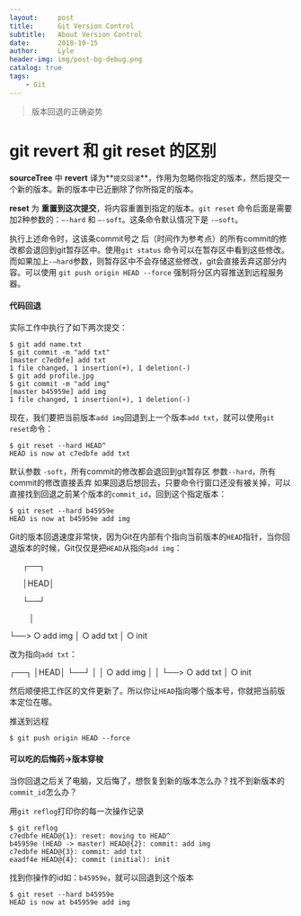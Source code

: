 ```yaml
---
layout:     post
title:      Git Version Control
subtitle:   About Version Control
date:       2018-10-15
author:     Lyle
header-img: img/post-bg-debug.png
catalog: true
tags:
    - Git
---
```



>版本回退的正确姿势

# **git revert** 和 **git reset** 的区别

**sourceTree** 中 **revert** 译为**`提交回滚`**，作用为忽略你指定的版本，然后提交一个新的版本。新的版本中已近删除了你所指定的版本。

**reset** 为 **重置到这次提交**，将内容重置到指定的版本。`git reset` 命令后面是需要加2种参数的：`–-hard` 和 `–-soft`。这条命令默认情况下是 `-–soft`。

执行上述命令时，这该条commit号之 后（时间作为参考点）的所有commit的修改都会退回到git暂存区中。使用`git status` 命令可以在暂存区中看到这些修改。而如果加上`-–hard`参数，则暂存区中不会存储这些修改，git会直接丢弃这部分内容。可以使用 `git push origin HEAD --force` 强制将分区内容推送到远程服务器。


#### 代码回退 

实际工作中执行了如下两次提交：

	$ git add name.txt
	$ git commit -m "add txt"
	[master c7edbfe] add txt
	1 file changed, 1 insertion(+), 1 deletion(-)
	$ git add profile.jpg
	$ git commit -m "add img"
	[master b45959e] add img
	1 file changed, 1 insertion(+), 1 deletion(-)

现在，我们要把当前版本`add img`回退到上一个版本`add txt`，就可以使用`git reset`命令：

	$ git reset --hard HEAD^
	HEAD is now at c7edbfe add txt

默认参数 `-soft`，所有commit的修改都会退回到git暂存区
参数`--hard`，所有commit的修改直接丢弃
如果回退后想回去，只要命令行窗口还没有被关掉，可以直接找到回退之前某个版本的`commit_id`，回到这个指定版本：

	$ git reset --hard b45959e
	HEAD is now at b45959e add img

Git的版本回退速度非常快，因为Git在内部有个指向当前版本的`HEAD`指针，当你回退版本的时候，Git仅仅是把`HEAD`从指向`add img`：

<ul>┌──┐</ul>
<ul>│HEAD│</ul>
<ul>└──┘</ul>
<ul>&nbsp; &nbsp;│</ul>
   └──> ○ add img
        │
        ○ add txt
        │
        ○ init

改为指向`add txt`：

┌──┐
│HEAD│
└──┘
   │
   │    ○ add img
   │    │
   └──> ○ add txt
        │
        ○ init

然后顺便把工作区的文件更新了。所以你让`HEAD`指向哪个版本号，你就把当前版本定位在哪。

推送到远程

	$ git push origin HEAD --force
	
	
#### 可以吃的后悔药->版本穿梭

当你回退之后关了电脑，又后悔了，想恢复到新的版本怎么办？找不到新版本的`commit_id`怎么办？

用`git reflog`打印你的每一次操作记录

	$ git reflog
	c7edbfe HEAD@{1}: reset: moving to HEAD^
	b45959e (HEAD -> master) HEAD@{2}: commit: add img
	c7edbfe HEAD@{3}: commit: add txt
	eaadf4e HEAD@{4}: commit (initial): init
	
找到你操作的id如：`b45959e`，就可以回退到这个版本
	
	$ git reset --hard b45959e
	HEAD is now at b45959e add img
	